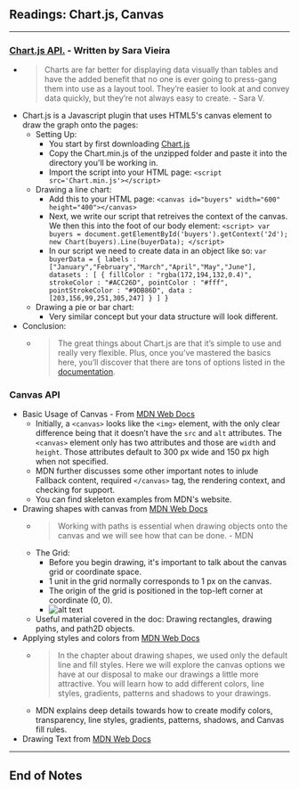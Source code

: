 ## Readings: Chart.js, Canvas
***
### [Chart.js API.](https://www.webdesignerdepot.com/2013/11/easily-create-stunning-animated-charts-with-chart-js/) - Written by Sara Vieira
- > Charts are far better for displaying data visually than tables and have the added benefit that no one is ever going to press-gang them into use as a layout tool. They’re easier to look at and convey data quickly, but they’re not always easy to create. - Sara V.
- Chart.js is a Javascript plugin that uses HTML5's canvas element to draw the graph onto the pages:
  * Setting Up:
    * You start by first downloading [Chart.js](https://github.com/nnnick/Chart.js)
    * Copy the Chart.min.js of the unzipped folder and paste it into the directory you'll be working in.
    * Import the script into your HTML page: `<script src='Chart.min.js'></script>`
  * Drawing a line chart:
    * Add this to your HTML page: `<canvas id="buyers" width="600" height="400"></canvas>`
    * Next, we write our script that retreives the context of the canvas. We then this into the foot of our body element: `<script>
    var buyers = document.getElementById('buyers').getContext('2d');
    new Chart(buyers).Line(buyerData);
</script>`
    * In our script we need to create data in an object like so: `var buyerData = {
	labels : ["January","February","March","April","May","June"],
	datasets : [
		{
			fillColor : "rgba(172,194,132,0.4)",
			strokeColor : "#ACC26D",
			pointColor : "#fff",
			pointStrokeColor : "#9DB86D",
			data : [203,156,99,251,305,247]
		}
	]
}`
  * Drawing a pie or bar chart:
    * Very similar concept but your data structure will look different.
- Conclusion: 
  * > The great things about Chart.js are that it’s simple to use and really very flexible. Plus, once you’ve mastered the basics here, you’ll discover that there are tons of options listed in the [documentation](http://www.chartjs.org/docs/).
  
### Canvas API
- Basic Usage of Canvas - From [MDN Web Docs](https://developer.mozilla.org/en-US/docs/Web/API/Canvas_API/Tutorial/Basic_usage)
  * Initially, a `<canvas>` looks like the `<img>` element, with the only clear difference being that it doesn’t have the `src` and `alt` attributes. The `<canvas>` element only has two attributes and those are `width` and `height`. Those attributes default to 300 px wide and 150 px high when not specified. 
  * MDN further discusses some other important notes to inlude Fallback content, required `</canvas>` tag, the rendering context, and checking for support.
  * You can find skeleton examples from MDN's website.
- Drawing shapes with canvas from [MDN Web Docs](https://developer.mozilla.org/en-US/docs/Web/API/Canvas_API/Tutorial/Drawing_shapes)
  * > Working with paths is essential when drawing objects onto the canvas and we will see how that can be done. - MDN
  * The Grid:
    * Before you begin drawing, it's important to talk about the canvas grid or coordinate space.
    * 1 unit in the grid normally corresponds to 1 px on the canvas.
    * The origin of the grid is positioned in the top-left corner at coordinate (0, 0).
    * ![alt text](https://developer.mozilla.org/en-US/docs/Web/API/Canvas_API/Tutorial/Drawing_shapes/canvas_default_grid.png)
  * Useful material covered in the doc: Drawing rectangles, drawing paths, and path2D objects.
- Applying styles and colors from [MDN Web Docs](https://developer.mozilla.org/en-US/docs/Web/API/Canvas_API/Tutorial/Applying_styles_and_colors)
  * > In the chapter about drawing shapes, we used only the default line and fill styles. Here we will explore the canvas options we have at our disposal to make our drawings a little more attractive. You will learn how to add different colors, line styles, gradients, patterns and shadows to your drawings.
  * MDN explains deep details towards how to create modify colors, transparency, line styles, gradients, patterns, shadows, and Canvas fill rules.
- Drawing Text from [MDN Web Docs](https://developer.mozilla.org/en-US/docs/Web/API/Canvas_API/Tutorial/Drawing_text)
    

***
## End of Notes

